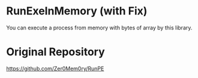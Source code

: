 # RunExeInMemory (with Fix)
You can execute a process from memory with bytes of array by this library.

# Original Repository
https://github.com/Zer0Mem0ry/RunPE
